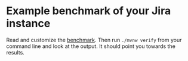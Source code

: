 # Example benchmark of your Jira instance

Read and customize the [benchmark](src/test/java/com/atlassian/performance/tools/examplebtf/MyBtfBenchmarkIT.java).
Then run `./mvnw verify` from your command line and look at the output. It should point you towards the results.